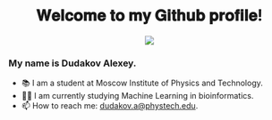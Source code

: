 <div id="header" align="center">
  <h1> 𝐖𝐞𝐥𝐜𝐨𝐦𝐞 𝐭𝐨 𝐦𝐲 𝐆𝐢𝐭𝐡𝐮𝐛 𝐩𝐫𝐨𝐟𝐢𝐥𝐞! </h1>
  <img src='https://media4.giphy.com/media/3o7TKz2eMXx7dn95FS/giphy.gif?cid=ecf05e47vqbb4bixqkf499pvvirbne32fl772tfqxa1kn3u1&rid=giphy.gif&ct=g'/>
</div>

### My name is Dudakov Alexey. 
- 📚 I am a student at Moscow Institute of Physics and Technology.
- 👨‍💻 I am currently studying Machine Learning in bioinformatics.
- 📫 How to reach me: dudakov.a@phystech.edu.
